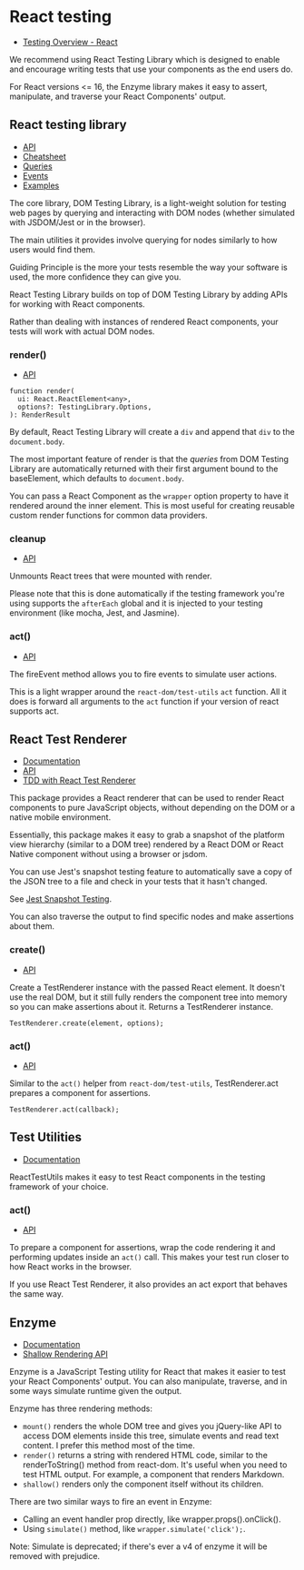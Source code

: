 # React testing

* [Testing Overview - React](https://reactjs.org/docs/testing.html)

We recommend using React Testing Library which is designed to enable and encourage writing tests that use your
components as the end users do.

For React versions <= 16, the Enzyme library makes it easy to assert, manipulate, and traverse your React Components'
output.

## React testing library

* [API](https://testing-library.com/docs/react-testing-library/api)
* [Cheatsheet](https://testing-library.com/docs/react-testing-library/cheatsheet)
* [Queries](https://testing-library.com/docs/queries/about)
* [Events](https://testing-library.com/docs/dom-testing-library/api-events)
* [Examples](https://testing-library.com/docs/recipes)

The core library, DOM Testing Library, is a light-weight solution for testing web pages by querying and interacting with
DOM nodes (whether simulated with JSDOM/Jest or in the browser). 

The main utilities it provides involve querying for nodes similarly to how users would find them.

Guiding Principle is the more your tests resemble the way your software is used, the more confidence they can give you.

React Testing Library builds on top of DOM Testing Library by adding APIs for working with React components.

Rather than dealing with instances of rendered React components, your tests will work with actual DOM nodes.

### render()

* [API](https://testing-library.com/docs/react-testing-library/api/#render)

```tsx
function render(
  ui: React.ReactElement<any>,
  options?: TestingLibrary.Options,
): RenderResult
```

By default, React Testing Library will create a `div` and append that `div` to the `document.body`.

The most important feature of render is that the *queries* from DOM Testing Library are automatically returned with
their first argument bound to the baseElement, which defaults to `document.body`.

You can pass a React Component as the `wrapper` option property to have it rendered around the inner element. This is
most useful for creating reusable custom render functions for common data providers.

### cleanup

* [API](https://testing-library.com/docs/react-testing-library/api/#cleanup)

Unmounts React trees that were mounted with render.

Please note that this is done automatically if the testing framework you're using supports the `afterEach` global and it
is injected to your testing environment (like mocha, Jest, and Jasmine).

### act()

* [API](https://testing-library.com/docs/react-testing-library/api/#act)

The fireEvent method allows you to fire events to simulate user actions.

This is a light wrapper around the `react-dom/test-utils` `act` function. All it does is forward all arguments to the
`act` function if your version of react supports act.

## React Test Renderer

* [Documentation](https://reactjs.org/docs/test-renderer.html)
* [API](https://reactjs.org/docs/test-renderer.html#testrenderer)
* [TDD with React Test Renderer](https://blog.logrocket.com/tdd-with-react-test-renderer/)

This package provides a React renderer that can be used to render React components to pure JavaScript objects, without
depending on the DOM or a native mobile environment.

Essentially, this package makes it easy to grab a snapshot of the platform view hierarchy (similar to a DOM tree)
rendered by a React DOM or React Native component without using a browser or jsdom.

You can use Jest's snapshot testing feature to automatically save a copy of the JSON tree to a file and check in your
tests that it hasn't changed.

See [Jest Snapshot Testing](https://jestjs.io/docs/snapshot-testing).

You can also traverse the output to find specific nodes and make assertions about them.

### create()

* [API](https://reactjs.org/docs/test-renderer.html#testrenderercreate)

Create a TestRenderer instance with the passed React element. It doesn't use the real DOM, but it still fully renders
the component tree into memory so you can make assertions about it. Returns a TestRenderer instance.

`TestRenderer.create(element, options);`

### act()

* [API](https://reactjs.org/docs/test-renderer.html#testrendereract)

Similar to the `act()` helper from `react-dom/test-utils`, TestRenderer.act prepares a component for assertions. 

`TestRenderer.act(callback);`

## Test Utilities

* [Documentation](https://reactjs.org/docs/test-utils.html)

ReactTestUtils makes it easy to test React components in the testing framework of your choice. 

### act()

* [API](https://reactjs.org/docs/test-utils.html#act)

To prepare a component for assertions, wrap the code rendering it and performing updates inside an `act()` call. This
makes your test run closer to how React works in the browser.

If you use React Test Renderer, it also provides an act export that behaves the same way.

## Enzyme

* [Documentation](https://github.com/enzymejs/enzyme)
* [Shallow Rendering API](https://enzymejs.github.io/enzyme/docs/api/shallow.html)

Enzyme is a JavaScript Testing utility for React that makes it easier to test your React Components' output. You can
also manipulate, traverse, and in some ways simulate runtime given the output.

Enzyme has three rendering methods:

* `mount()` renders the whole DOM tree and gives you jQuery-like API to access DOM elements inside this tree, simulate
  events and read text content. I prefer this method most of the time.
* `render()` returns a string with rendered HTML code, similar to the renderToString() method from react-dom. It's useful
  when you need to test HTML output. For example, a component that renders Markdown.
* `shallow()` renders only the component itself without its children. 

There are two similar ways to fire an event in Enzyme:

* Calling an event handler prop directly, like wrapper.props().onClick().
* Using `simulate()` method, like `wrapper.simulate('click');`.

Note: Simulate is deprecated; if there's ever a v4 of enzyme it will be removed with prejudice.

